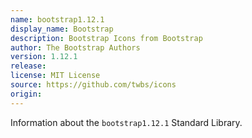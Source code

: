 ```yaml
---
name: bootstrap1.12.1
display_name: Bootstrap
description: Bootstrap Icons from Bootstrap
author: The Bootstrap Authors
version: 1.12.1
release: 
license: MIT License
source: https://github.com/twbs/icons
origin: 
---
```


Information about the `bootstrap1.12.1` Standard Library.
